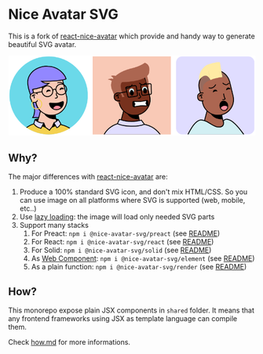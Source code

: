 # Nice Avatar SVG

This is a fork of [react-nice-avatar][react-nice-avatar] which provide and handy way to generate beautiful SVG avatar.

![preview](./preview.png)

## Why?

The major differences with [react-nice-avatar][react-nice-avatar] are:

1. Produce a 100% standard SVG icon, and don't mix HTML/CSS. So you can use image on all platforms where SVG is supported (web, mobile, etc..)
2. Use [lazy loading](https://react.dev/reference/react/lazy): the image will load only needed SVG parts
3. Support many stacks
   1. For Preact: `npm i @nice-avatar-svg/preact` (see [README](./preact/README.md))
   2. For React: `npm i @nice-avatar-svg/react` (see [README](./react/README.md))
   3. For Solid: `npm i @nice-avatar-svg/solid` (see [README](solid/README))
   4. As [Web Component][web-components]: `npm i @nice-avatar-svg/element` (see [README](./element/README.md))
   5. As a plain function: `npm i @nice-avatar-svg/render` (see [README](./render/README.md))

## How?

This monorepo expose plain JSX components in `shared` folder. It means that any frontend frameworks using JSX as template language can compile them.

Check [how.md](./how.md) for more informations.

[react-nice-avatar]: https://github.com/dapi-labs/react-nice-avatar
[web-components]: https://developer.mozilla.org/en-US/docs/Web/API/Web_components
